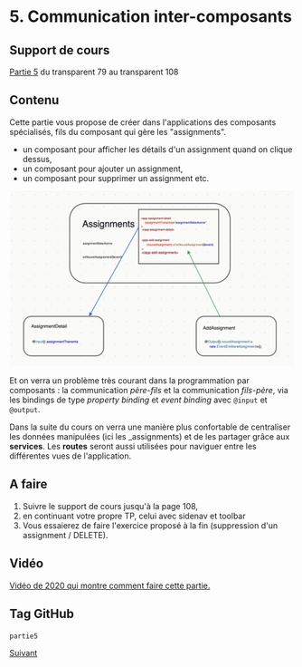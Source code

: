 # 5. Communication inter-composants

## Support de cours

[Partie 5](https://docs.google.com/presentation/d/1Z6-lyeMALH-pLg1pMFXzfJ8ZGz6TL3dYytved0445jc/edit?pli=1#slide=id.ga2aa790270_0_489) du transparent 79 au transparent 108

## Contenu

Cette partie vous propose de créer dans l'applications des composants spécialisés, fils du composant qui gère les "assignments".

- un composant pour afficher les détails d'un assignment quand on clique dessus,
- un composant pour ajouter un assignment,
- un composant pour supprimer un assignment etc.

![Diagramme de composants](ressources/comComposants.png)

Et on verra un problème très courant dans la programmation par composants : la communication *père-fils* et la communication *fils-père*, via les bindings de type *property binding* et *event binding* avec `@input` et `@output`.

Dans la suite du cours on verra une manière plus confortable de centraliser les données manipulées (ici les _assignments) et de les partager grâce aux **services**. Les **routes** seront aussi utilisées pour naviguer entre les différentes vues de l'application.

## A faire

1. Suivre le support de cours jusqu'à la page 108,
2. en continuant votre propre TP, celui avec sidenav et toolbar
3. Vous essaierez de faire l'exercice proposé à la fin (suppression d'un assignment / DELETE).


## Vidéo

[Vidéo de 2020 qui montre comment faire cette partie.](https://www.youtube.com/watch?v=UsZ3uTTGbMk)

## Tag GitHub
`partie5`

[Suivant](Partie6.md)
